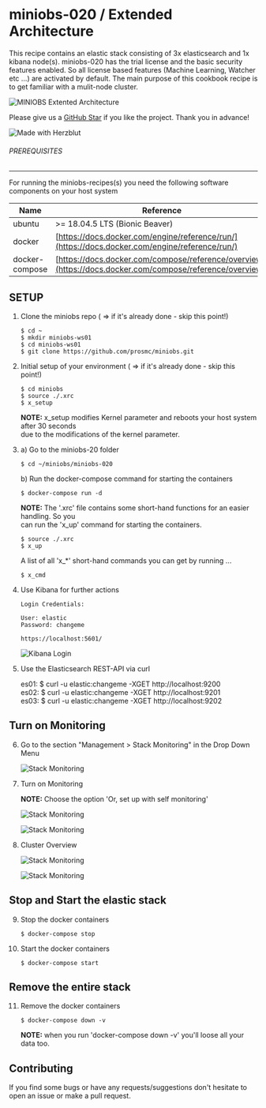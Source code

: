 # miniobs-020 / Extended Architecture

This recipe contains an elastic stack consisting of 3x elasticsearch and 1x kibana node(s). miniobs-020 has the trial license 
and the basic security features enabled. So all license based features (Machine Learning, Watcher etc ...) are activated by
default. The main purpose of this cookbook recipe is to get familiar with a mulit-node cluster.

![MINIOBS Extented Architecture](../resources/assets/images/miniobs-ExtendedArchitecture-01.png)

Please give us a [GitHub Star](https://github.com/prosmc/miniobs/stargazers)
if you like the project. Thank you in advance!

![Made with Herzblut](../resources/assets/images/MadeWithHerzblut01.png) <br>

###### PREREQUISITES
---
For running the miniobs-recipes(s) you need the following software components on your host system

Name           | Reference    
-------------- | --------------- 
ubuntu         | >= 18.04.5 LTS (Bionic Beaver)
docker         | [https://docs.docker.com/engine/reference/run/](https://docs.docker.com/engine/reference/run/)
docker-compose | [https://docs.docker.com/compose/reference/overview/](https://docs.docker.com/compose/reference/overview/)

SETUP
---

01. Clone the miniobs repo ( => if it's already done - skip this point!)

        $ cd ~
        $ mkdir miniobs-ws01
        $ cd miniobs-ws01
        $ git clone https://github.com/prosmc/miniobs.git

02. Initial setup of your environment ( => if it's already done - skip this point!)

        $ cd miniobs
        $ source ./.xrc
        $ x_setup

    **NOTE:** x_setup modifies Kernel parameter and reboots your host system after 30 seconds\
    due to the modifications of the kernel parameter.

03. a) Go to the miniobs-20 folder

        $ cd ~/miniobs/miniobs-020

    b) Run the docker-compose command for starting the containers

        $ docker-compose run -d

    **NOTE:** The '.xrc' file contains some short-hand functions for an easier handling. So you\
    can run the 'x_up' command for starting the containers.

        $ source ./.xrc
        $ x_up

    A list of all 'x_*' short-hand commands you can get by running ...

        $ x_cmd

04. Use Kibana for further actions

        Login Credentials:

        User: elastic
        Password: changeme

        https://localhost:5601/

    ![Kibana Login](../resources/assets/images/miniobs-010_pict-01.png)

05. Use the Elasticsearch REST-API via curl

    es01: $ curl -u elastic:changeme -XGET http://localhost:9200 <br>
    es02: $ curl -u elastic:changeme -XGET http://localhost:9201 <br>
    es03: $ curl -u elastic:changeme -XGET http://localhost:9202 <br>

Turn on Monitoring
--- 

06. Go to the section  "Management > Stack Monitoring" in the Drop Down Menu

     ![Stack Monitoring](../resources/assets/images/miniobs-020_pict-01.png)

07. Turn on Monitoring

     **NOTE:** Choose the option 'Or, set up with self monitoring'

     ![Stack Monitoring](../resources/assets/images/miniobs-020_pict-02.png)

     ![Stack Monitoring](../resources/assets/images/miniobs-020_pict-03.png)

08. Cluster Overview
    
    ![Stack Monitoring](../resources/assets/images/miniobs-020_pict-04.png)

    ![Stack Monitoring](../resources/assets/images/miniobs-020_pict-05.png)
  
Stop and Start the elastic stack
---

09. Stop the docker containers

        $ docker-compose stop

10. Start the docker containers

        $ docker-compose start 

Remove the entire stack
---

11. Remove the docker containers

        $ docker-compose down -v

    **NOTE:** when you run 'docker-compose down -v' you'll loose all your data too.

Contributing
---
If you find some bugs or have any requests/suggestions don't hesitate to open an issue or make a pull request.
